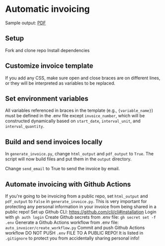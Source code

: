 # Automatic invoicing

Sample output: [PDF](https://github.com/chriscarrollsmith/auto-invoicer/blob/main/output/2023-05-29.pdf)

## Setup

Fork and clone repo
Install dependencies

## Customize invoice template

If you add any CSS, make sure open and close braces are on different lines, or they will be interpreted as variables to be replaced.

## Set environment variables

All variables referenced in braces in the template (e.g., `{variable_name}`) must be defined in the .env file except `invoice_number`, which will be constructed dynamically based on `start_date`, `interval_unit`, and `interval_quantity`.

## Build and send invoices locally

In `generate_invoice.py`, change `html_output` and `pdf_output` to `True`. The script will now build files and put them in the `output` directory.

Change `send_email` to True to send the invoice by email.

## Automate invoicing with Github Actions
If you're going to be invoicing from a public repo, set `html_output` and `pdf_output` to `False` in `generate_invoice.py`. This is very important for protecting any personal information in your invoice from being shared in a public repo!
Set up Github CLI: https://github.com/cli/cli#installation
Login with `gh auth login`
Create Github secrets from .env file: `gh secret set -f .env`
Generate a Github Actions workflow from .env file: `auto_invoicer/create_workflow.py`
Commit and push Github Actions workflow
DO NOT PUSH `.env` FILE TO A PUBLIC REPO! It is listed in `.gitignore` to protect you from accidentally sharing personal info!